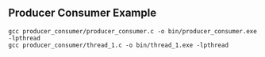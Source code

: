 ## Producer Consumer Example
```
gcc producer_consumer/producer_consumer.c -o bin/producer_consumer.exe -lpthread
gcc producer_consumer/thread_1.c -o bin/thread_1.exe -lpthread
```